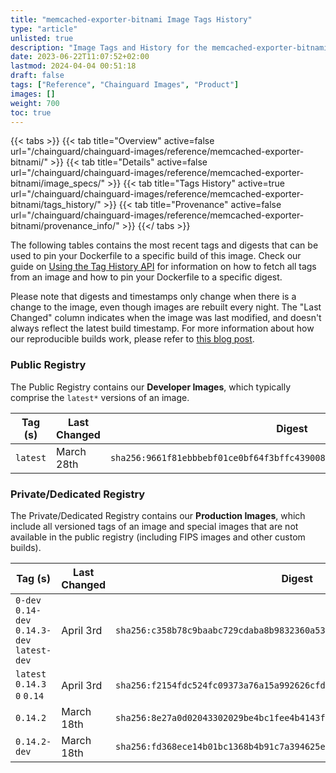 ```yaml
---
title: "memcached-exporter-bitnami Image Tags History"
type: "article"
unlisted: true
description: "Image Tags and History for the memcached-exporter-bitnami Chainguard Image"
date: 2023-06-22T11:07:52+02:00
lastmod: 2024-04-04 00:51:18
draft: false
tags: ["Reference", "Chainguard Images", "Product"]
images: []
weight: 700
toc: true
---
```


{{< tabs >}}
{{< tab title="Overview" active=false url="/chainguard/chainguard-images/reference/memcached-exporter-bitnami/" >}}
{{< tab title="Details" active=false url="/chainguard/chainguard-images/reference/memcached-exporter-bitnami/image_specs/" >}}
{{< tab title="Tags History" active=true url="/chainguard/chainguard-images/reference/memcached-exporter-bitnami/tags_history/" >}}
{{< tab title="Provenance" active=false url="/chainguard/chainguard-images/reference/memcached-exporter-bitnami/provenance_info/" >}}
{{</ tabs >}}

The following tables contains the most recent tags and digests that can be used to pin your Dockerfile to a specific build of this image. Check our guide on [Using the Tag History API](/chainguard/chainguard-images/using-the-tag-history-api/) for information on how to fetch all tags from an image and how to pin your Dockerfile to a specific digest.

Please note that digests and timestamps only change when there is a change to the image, even though images are rebuilt every night. The "Last Changed" column indicates when the image was last modified, and doesn't always reflect the latest build timestamp. For more information about how our reproducible builds work, please refer to [this blog post](https://www.chainguard.dev/unchained/reproducing-chainguards-reproducible-image-builds).

### Public Registry
The Public Registry contains our **Developer Images**, which typically comprise the `latest*` versions of an image.

| Tag (s)   | Last Changed | Digest                                                                    |
|-----------|--------------|---------------------------------------------------------------------------|
|  `latest` | March 28th   | `sha256:9661f81ebbbebf01ce0bf64f3bffc43900871eded2703d993ac27275dbe051eb` |


### Private/Dedicated Registry
The Private/Dedicated Registry contains our **Production Images**, which include all versioned tags of an image and special images that are not available in the public registry (including FIPS images and other custom builds).

| Tag (s)                                       | Last Changed | Digest                                                                    |
|-----------------------------------------------|--------------|---------------------------------------------------------------------------|
|  `0-dev` `0.14-dev` `0.14.3-dev` `latest-dev` | April 3rd    | `sha256:c358b78c9baabc729cdaba8b9832360a5346f00c50bdc269a0f1a02dfdb4ee99` |
|  `latest` `0.14.3` `0` `0.14`                 | April 3rd    | `sha256:f2154fdc524fc09373a76a15a992626cfd514536f664e21e0dac512fd1740bbd` |
|  `0.14.2`                                     | March 18th   | `sha256:8e27a0d02043302029be4bc1fee4b4143fb62831ab326b7722a55cdd33479ec2` |
|  `0.14.2-dev`                                 | March 18th   | `sha256:fd368ece14b01bc1368b4b91c7a394625e63c23275aeb7955d9f40eed4a86138` |

